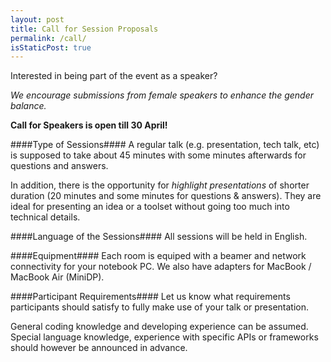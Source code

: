 ```yaml
---
layout: post
title: Call for Session Proposals
permalink: /call/
isStaticPost: true
---
```


Interested in being part of the event as a speaker?

_We encourage submissions from female speakers to enhance the gender balance._

**Call for Speakers is open till 30 April!**

####Type of Sessions####
A regular talk (e.g. presentation, tech talk, etc) is supposed
to take about 45 minutes with some minutes afterwards for
questions and answers.

In addition, there is the opportunity for _highlight presentations_
of shorter duration (20 minutes and some minutes for questions & answers).
They are ideal for presenting an idea or a toolset without going
too much into technical details.

####Language of the Sessions####
All sessions will be held in English.

####Equipment####
Each room is equiped with a beamer and network connectivity for your
notebook PC.
We also have adapters for MacBook / MacBook Air (MiniDP).

####Participant Requirements####
Let us know what requirements participants should satisfy to fully
make use of your talk or presentation.

General coding knowledge and developing experience can be assumed.
Special language knowledge, experience with specific APIs or
frameworks should however be announced in advance.

<img class="img-responsive feature-image" src="{{ site.baseurl }}/img/posts/call.jpg" style="display:none">
